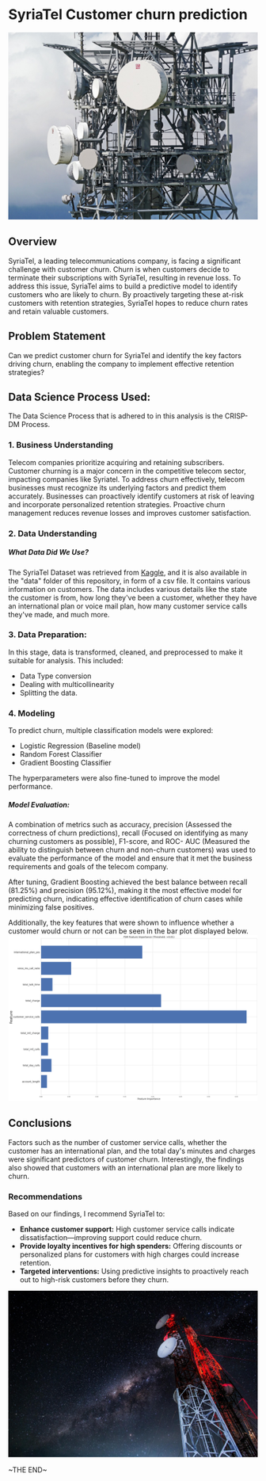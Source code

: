 # SyriaTel Customer churn prediction
![Telecomm-Tower](assets/telecommunication-tower.jpg)

## Overview
SyriaTel, a leading telecommunications company, is facing a significant challenge with customer churn. Churn is when customers decide to terminate their subscriptions with SyriaTel, resulting in revenue loss. To address this issue, SyriaTel aims to build a predictive model to identify customers who are likely to churn. By proactively targeting these at-risk customers with retention strategies, SyriaTel hopes to reduce churn rates and retain valuable customers.

## Problem Statement
Can we predict customer churn for SyriaTel and identify the key factors driving churn, enabling the company to implement effective retention strategies?

## Data Science Process Used:
The Data Science Process that is adhered to in this analysis is the CRISP-DM Process.

### 1. Business Understanding
Telecom companies prioritize acquiring and retaining subscribers. Customer churning is a major concern in the competitive telecom sector, impacting companies like Syriatel. To address churn effectively, telecom businesses must recognize its underlying factors and predict them accurately. Businesses can proactively identify customers at risk of leaving and incorporate personalized retention strategies. Proactive churn management reduces revenue losses and improves customer satisfaction.


### 2. Data Understanding

##### What Data Did We Use?
The SyriaTel Dataset was retrieved from [Kaggle](https://www.kaggle.com/becksddf/churn-in-telecoms-dataset), and it is also available in the "data" folder of this repository, in form of a csv file. It contains various information on customers. The data includes various details like the state the customer is from, how long they've been a customer, whether they have an international plan or voice mail plan, how many customer service calls they've made, and much more.

### 3. Data Preparation:
In this stage, data is transformed, cleaned, and preprocessed to make it suitable for analysis. This included:
* Data Type conversion 
* Dealing with multicollinearity 
* Splitting the data.
  
### 4. Modeling

To predict churn, multiple classification models were explored:
* Logistic Regression (Baseline model)
* Random Forest Classifier
* Gradient Boosting Classifier

The hyperparameters were also fine-tuned to improve the model performance.

##### Model Evaluation:

A combination of metrics such as accuracy, precision (Assessed the correctness of churn predictions), recall (Focused on identifying as many churning customers as possible), F1-score, and ROC- AUC (Measured the ability to distinguish between churn and non-churn customers) was used to evaluate the performance of the model and ensure that it met the business requirements and goals of the telecom company.

After tuning, Gradient Boosting achieved the best balance between recall (81.25%) and precision (95.12%), making it the most effective model for predicting churn, indicating effective identification of churn cases while minimizing false positives.

Additionally, the key features that were shown to influence whether a customer would churn or not can be seen in the bar plot displayed below.
![feature-importance](assets/importance_churn.png)

## Conclusions 
Factors such as the number of customer service calls, whether the customer has an international plan, and the total day's minutes and charges were significant predictors of customer churn. Interestingly, the findings also showed that customers with an international plan are more likely to churn.

### Recommendations
Based on our findings, I recommend SyriaTel to:
- **Enhance customer support:**  High customer service calls indicate dissatisfaction—improving support could reduce churn.
- **Provide loyalty incentives for high spenders:** Offering discounts or personalized plans for customers with high charges could increase retention.
- **Targeted interventions:** Using predictive insights to proactively reach out to high-risk customers before they churn.


![Telecomm-hightower](assets/tower-night.jpg)

~THE END~